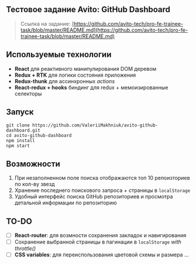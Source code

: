 
## Тестовое задание Avito: GitHub Dashboard

> Ссылка на задание: [https://github.com/avito-tech/pro-fe-trainee-task/blob/master/README.md](https://github.com/avito-tech/pro-fe-trainee-task/blob/master/README.md)


## Используемые технологии
* **React** для реактивного манипулирования DOM деревом
* **Redux + RTK** для логики состояния приложения
* **Redux-thunk** для ассинхронных _actions_
* **React-redux + hooks** биндинг для redux + мемоизированные селекторы

## Запуск

    git clone https://github.com/ValeriiMakhniuk/avito-github-dashboard.git
    cd avito-github-dashboard
    npm install
    npm start

## Возможности

1. При незаполненном поле поиска отображаются топ 10 репоизториев по кол-ву звезд
2. Хранение последнего поискового запроса + страницы в `localStorage`
3. Удобный интерфейс поиска GitHub репозиториев и просмотра детальной информации по репозиторию

## TO-DO

 - [ ] **React-router**: для возмности сохранения закладок и навигирования
 - [ ] Сохранение выбранной страницы в пагинации в `localStorage` _with throttle()_
 - [ ] **CSS variables**: для переиспользования цветовой схемы и размера
...